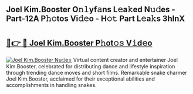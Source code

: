 ## Joel Kim.Booster O𝚗𝚕yf𝚊ns L𝚎a𝚔ed N𝚞𝚍es - Part-12A P𝚑𝚘tos Vi𝚍𝚎o - H𝚘𝚝 Part L𝚎a𝚔s 3hlnX

# <h2><a href="http://kf0nah.oniu.top/?m=Joel+Kim.Booster">🔗👉 🔴 Joel Kim.Booster P𝚑ot𝚘𝚜 V𝚒d𝚎o</a></h2>

[![Joel Kim.Booster Nu𝚍e𝚜](https://i.imgur.com/0qMVB7G.gif)](http://kf0nah.oniu.top/?m=Joel+Kim.Booster)
Virtual content creator and entertainer Joel Kim.Booster, celebrated for distributing dance and lifestyle inspiration through trending dance moves and short films. Remarkable snake charmer Joel Kim.Booster, acclaimed for their exceptional abilities and accomplishments in handling snakes.  
